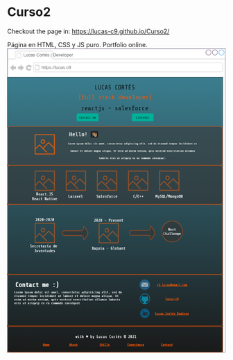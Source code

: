 # Curso2
Checkout the page in: https://lucas-c9.github.io/Curso2/

Página en HTML, CSS y JS puro. Portfolio online.
![Maqueta](https://github.com/lucas-c9/Curso2/blob/main/maqueta.png)
